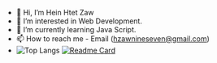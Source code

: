 - 👋 Hi, I’m Hein Htet Zaw
- 👀 I’m interested in Web Development.
- 🌱 I’m currently learning Java Script.
- 📫 How to reach me - Email (hzawnineseven@gmail.com)
- ![Top Langs](https://github-readme-stats.vercel.app/api/top-langs/?username=morty-9&hide_progress=true)
[![Readme Card](https://github-readme-stats.vercel.app/api/pin/?username=morty-9&repo=github-readme-stats)](https://github.com/anuraghazra/github-readme-stats)
<!---
hz-9/hz-9 is a ✨ special ✨ repository because its `README.md` (this file) appears on your GitHub profile.
You can click the Preview link to take a look at your changes.
--->
